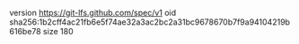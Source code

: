 version https://git-lfs.github.com/spec/v1
oid sha256:1b2cff4ac21fb6e5f74ae32a3ac2bc2a31bc9678670b7f9a94104219b616be78
size 180
